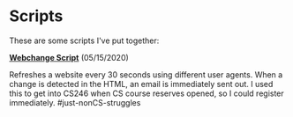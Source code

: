 # Scripts
These are some scripts I've put together:

**[Webchange Script](https://github.com/itsbillzhang/Scripts/blob/master/Webchange%20Script.py)** (05/15/2020)

Refreshes a website every 30 seconds using different user agents. When a change is detected in the HTML, an email is immediately sent out. I used this to get into CS246 when CS course reserves opened, so I could register immediately.
#just-nonCS-struggles
